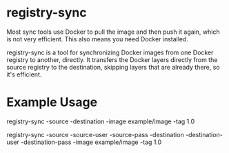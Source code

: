 # registry-sync

Most sync tools use Docker to pull the image and then push it again, which is not very efficient. This also means you need Docker installed.

registry-sync is a tool for synchronizing Docker images from one Docker registry to another, directly.  It transfers the Docker layers directly from the source registry to the destination, skipping layers that are already there, so it's efficient.

# Example Usage

registry-sync -source <registry-url> -destination <registry-url> -image example/image -tag 1.0

registry-sync -source <registry-url> -source-user <username> -source-pass <password> -destination <registry-url> -destination-user <username> -destination-pass <password> -image example/image -tag 1.0
